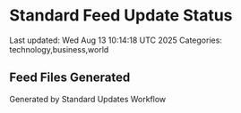 # Standard Feed Update Status
Last updated: Wed Aug 13 10:14:18 UTC 2025
Categories: technology,business,world

## Feed Files Generated

Generated by Standard Updates Workflow
